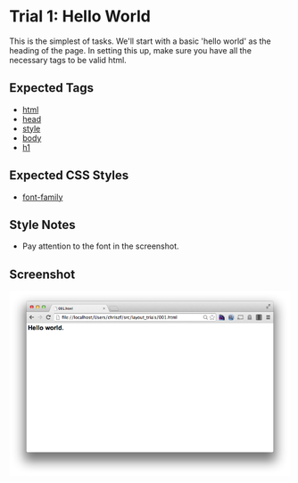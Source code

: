 Trial 1: Hello World
====================
This is the simplest of tasks. We'll start with a basic 'hello world' as the heading of the page. In setting this up, make sure you have all the necessary tags to be valid html.

Expected Tags
-------------
* [html](https://developer.mozilla.org/en-US/docs/Web/HTML/Element/html)
* [head](https://developer.mozilla.org/en-US/docs/Web/HTML/Element/head)
* [style](https://developer.mozilla.org/en-US/docs/Web/HTML/Element/style)
* [body](https://developer.mozilla.org/en-US/docs/Web/HTML/Element/body)
* [h1](https://developer.mozilla.org/en-US/docs/Web/HTML/Element/Heading_Elements)

Expected CSS Styles
-------------------
* [font-family](https://developer.mozilla.org/en-US/docs/Web/CSS/font-family)

Style Notes
-----------
* Pay attention to the font in the screenshot.

Screenshot
----------
![First screen](screens/001.png?raw=true)
